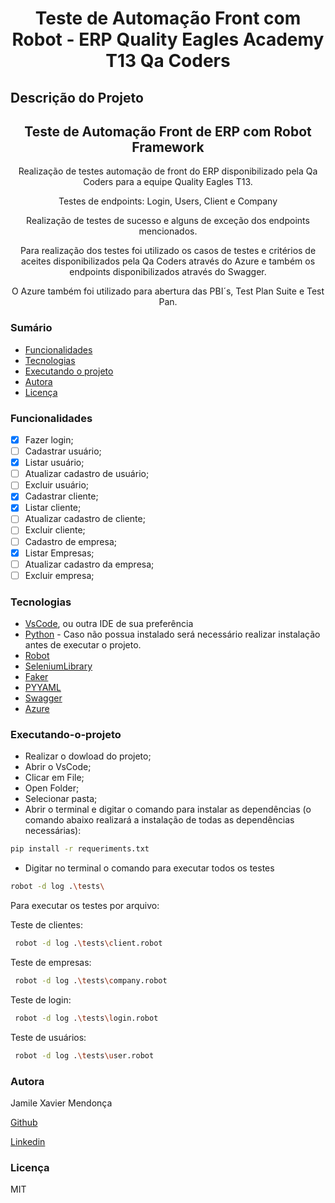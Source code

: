 <h1 align="center">Teste de Automação Front com Robot - ERP Quality Eagles Academy T13 Qa Coders </h1>

## Descrição do Projeto

<h2 align="center">
Teste de Automação Front de ERP com Robot Framework
</h2>
<p align="center"> Realização de testes automação de front do ERP disponibilizado pela Qa Coders para a equipe Quality Eagles T13. </p>
<p align="center">Testes de endpoints: Login, Users, Client e Company</p>
<p align="center"> Realização de testes de sucesso e alguns de exceção dos endpoints mencionados.</p>
<p align="center">Para realização dos testes foi utilizado os casos de testes e critérios de aceites disponibilizados pela Qa Coders através do Azure e também os endpoints disponibilizados através do Swagger.</p>
<p align="center"> O Azure também foi utilizado para abertura das PBI´s, Test Plan Suite e Test Pan.</p>

### Sumário

- [Funcionalidades](#funcionalidades)
- [Tecnologias](#tecnologias)
- [Executando o projeto](#Executando-o-projeto)
- [Autora](#autora)
- [Licença](#licença)

### Funcionalidades

- [x] Fazer login;
- [ ] Cadastrar usuário;
- [x] Listar usuário;
- [ ] Atualizar cadastro de usuário;
- [ ] Excluir usuário;
- [x] Cadastrar cliente;
- [x] Listar cliente;
- [ ] Atualizar cadastro de cliente;
- [ ] Excluir cliente;
- [ ] Cadastro de empresa;
- [x] Listar Empresas;
- [ ] Atualizar cadastro da empresa;
- [ ] Excluir empresa;

### Tecnologias

- [VsCode](https://code.visualstudio.com/), ou outra IDE de sua preferência
- [Python](https://www.python.org/) - Caso não possua instalado será necessário realizar instalação antes de executar o projeto.
- [Robot](https://robotframework.org/)
- [SeleniumLibrary](https://github.com/robotframework/SeleniumLibrary/)
- [Faker](https://faker.readthedocs.io/en/master/)
- [PYYAML](https://pypi.org/project/PyYAML/)
- [Swagger](https://swagger.io/)
- [Azure](https://azure.microsoft.com/pt-br/)

### Executando-o-projeto

- Realizar o dowload do projeto;
- Abrir o VsCode;
- Clicar em File;
- Open Folder;
- Selecionar pasta;
- Abrir o terminal e digitar o comando para instalar as dependências (o comando abaixo realizará a instalação de todas as dependências necessárias):

```bash
pip install -r requeriments.txt
```

- Digitar no terminal o comando para executar todos os testes

```bash
robot -d log .\tests\
```

Para executar os testes por arquivo:

Teste de clientes:

```bash
 robot -d log .\tests\client.robot
```

Teste de empresas:

```bash
 robot -d log .\tests\company.robot
```

Teste de login:

```bash
 robot -d log .\tests\login.robot
```

Teste de usuários:

```bash
 robot -d log .\tests\user.robot
```

### Autora

<p> Jamile Xavier Mendonça </p>

[Github](https://github.com/jamile-xavier)

[Linkedin](https://www.linkedin.com/in/jamile-xavier/)

### Licença

MIT
